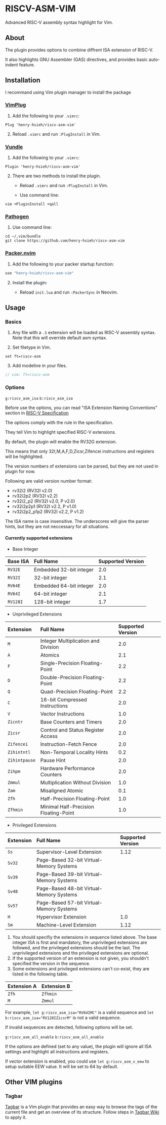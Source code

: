 # RISCV-ASM-VIM

Advanced RISC-V assembly syntax highlight for Vim.

## About

The plugin provides options to combine diffrent ISA extension of RISC-V.

It also highlights GNU Assembler (GAS) directives, and provides basic auto-indent feature.

## Installation

I recommand using Vim plugin manager to install the package

### [VimPlug](https://github.com/junegunn/vim-plug)

1. Add the following to your `.vimrc`:

```VimL
Plug 'henry-hsieh/riscv-asm-vim'
```

2. Reload `.vimrc` and run `:PlugInstall` in Vim.

### [Vundle](https://github.com/VundleVim/Vundle.vim)

1. Add the following to your `.vimrc`:

```VimL
Plugin 'henry-hsieh/riscv-asm-vim'
```

2. There are two methods to install the plugin.

    * Reload `.vimrc` and run `:PlugInstall` in Vim.

    * Use command line:

```Shell
vim +PluginInstall +qall
```

### [Pathogen](https://github.com/tpope/vim-pathogen)

1. Use command line:

```Shell
cd ~/.vim/bundle
git clone https://github.com/henry-hsieh/riscv-asm-vim
```

### [Packer.nvim](https://github.com/wbthomason/packer.nvim)

1. Add the following to your packer startup function:

```lua
use "henry-hsieh/riscv-asm-vim"
```

2. Install the plugin:

    * Reload `init.lua` and run `:PackerSync` in Neovim.

## Usage

### Basics

1. Any file with a `.S` extension will be loaded as RISC-V assembly syntax.
   Note that this will override default asm syntax.

2. Set filetype in Vim.

```VimL
set ft=riscv-asm
```

3. Add modeline in your files.

```c
// vim: ft=riscv-asm
```

### Options

`g:riscv_asm_isa` `b:riscv_asm_isa`

Before use the options, you can read "ISA Extension Naming Conventions" section in [RISC-V Specification](https://github.com/riscv/riscv-isa-manual/releases/download/Ratified-IMAFDQC/riscv-spec-20191213.pdf)

The options comply with the rule in the specification.

They tell Vim to highlight specified RISC-V extensions.

By default, the plugin will enable the RV32G extension.

This means that only 32I,M,A,F,D,Zicsr,Zifencei instructions and registers will be highlighted.

The version numbers of extensions can be parsed, but they are not used in plugin for now.

Following are valid version number format:

* rv32i2 (RV32I v2.0)
* rv32i2p2 (RV32I v2.2)
* rv32i2_p2 (RV32I v2.0, P v2.0)
* rv32i2p2p1 (RV32I v2.2, P v1.0)
* rv32i2p2_p1p2 (RV32I v2.2, P v1.2)

The ISA name is case insensitive. The underscores will give the parser hints, but they are not neccessary for all situations.

#### Currently supported extensions

* Base Integer

| Base ISA               | Full Name                                          | Supported Version |
|:---------------------- |:-------------------------------------------------- |:----------------- |
| `RV32E`                | Embedded 32-bit integer                            | 2.0               |
| `RV32I`                | 32-bit integer                                     | 2.1               |
| `RV64E`                | Embedded 64-bit integer                            | 2.0               |
| `RV64I`                | 64-bit integer                                     | 2.1               |
| `RV128I`               | 128-bit integer                                    | 1.7               |

* Unprivileged Extensions

| Extension              | Full Name                                          | Supported Version |
|:---------------------- |:-------------------------------------------------- |:----------------- |
| `M`                    | Integer Multiplication and Division                | 2.0               |
| `A`                    | Atomics                                            | 2.1               |
| `F`                    | Single-Precision Floating-Point                    | 2.2               |
| `D`                    | Double-Precision Floating-Point                    | 2.2               |
| `Q`                    | Quad-Precision Floating-Point                      | 2.2               |
| `C`                    | 16-bit Compressed Instructions                     | 2.0               |
| `V`                    | Vector Instructions                                | 1.0               |
| `Zicntr`               | Base Counters and Timers                           | 2.0               |
| `Zicsr`                | Control and Status Register Access                 | 2.0               |
| `Zifencei`             | Instruction-Fetch Fence                            | 2.0               |
| `Zihintntl`            | Non-Temporal Locality Hints                        | 0.2               |
| `Zihintpause`          | Pause Hint                                         | 2.0               |
| `Zihpm`                | Hardware Performance Counters                      | 2.0               |
| `Zmmul`                | Multiplication Without Division                    | 1.0               |
| `Zam`                  | Misaligned Atomic                                  | 0.1               |
| `Zfh`                  | Half-Precision Floating-Point                      | 1.0               |
| `Zfhmin`               | Minimal Half-Precision Floating-Point              | 1.0               |

* Privileged Extensions

| Extension              | Full Name                                          | Supported Version |
|:---------------------- |:-------------------------------------------------- |:----------------- |
| `Ss`                   | Supervisor-Level Extension                         | 1.12              |
| `Sv32`                 | Page-Based 32-bit Virtual-Memory Systems           |                   |
| `Sv39`                 | Page-Based 39-bit Virtual-Memory Systems           |                   |
| `Sv48`                 | Page-Based 48-bit Virtual-Memory Systems           |                   |
| `Sv57`                 | Page-Based 57-bit Virtual-Memory Systems           |                   |
| `H`                    | Hypervisor Extension                               | 1.0               |
| `Sm`                   | Machine-Level Extension                            | 1.12              |

1. You should specifiy the extensions in sequence listed above. The base integer ISA is first and mandatory, the unprivileged extensions are followed, and the privileged extensions should be the last. The unprivileged extensions and the privileged extensions are optional.
2. If the supported version of an extension is not given, you shouldn't specified the version in the sequence.
3. Some extensions and privileged extensions can't co-exist, they are listed in the following table.

| Extension A                                        | Extension B                                |
|:-------------------------------------------------- |:-------------------------------------------------- |
| `Zfh`                                              | `Zfhmin`                                           |
| `M`                                                | `Zmmul`                                            |

For example, `let g:riscv_asm_isa="RV64IMC"` is a valid sequence and `let b:riscv_asm_isa="RV128IZicsrM"` is not a valid sequence.

If invalid sequences are detected, following options will be set.

`g:riscv_asm_all_enable` `b:riscv_asm_all_enable`

If the options are defined (set to any value), the plugin will ignore all ISA settings and highlight all instructions and registers.

If vector extension is enabled, you could use `let g:riscv_asm_v_eew` to setup suitable EEW value. It will be set to 64 by default.

## Other VIM plugins

### Tagbar
[Tagbar](https://github.com/preservim/tagbar) is a Vim plugin that provides an easy way to browse the tags of the current file and get an overview of its structure. Follow steps in [Tagbar Wiki](https://github.com/preservim/tagbar/wiki#risc-v-asm) to apply it.

